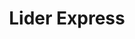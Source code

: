 ---
title: "Lider Express"
url: /puerto-montt/lider-express-avenida-monsenor-ramon-munita/
shop: supermercado
---